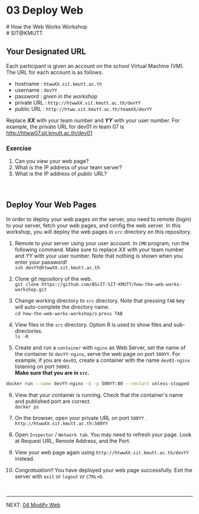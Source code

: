 # 03 Deploy Web
\# How the Web Works Workshop  
\# SIT@KMUTT


## Your Designated URL
Each participant is given an account on the school Virtual Machine (VM). The URL for each account is as follows.  
* hostname : `htwwXX.sit.kmutt.ac.th`  
* username : `devYY`
* password : *given in the workshop*
* private URL : `http://htwwXX.sit.kmutt.ac.th/devYY`  
* public URL : `http://htww.sit.kmutt.ac.th/teamXX/devYY`  

Replace ***XX*** with your team number and ***YY*** with your user number. For example, the private URL for dev01 in team 07 is http://htww07.sit.kmutt.ac.th/dev01  

### Exercise
1. Can you view your web page?
2. What is the IP address of your team server?
3. What is the IP address of *public* URL?
<br><br><br>


## Deploy Your Web Pages
In order to deploy your web pages on the server, you need to remote (login) to your server, fetch your web pages, and config the web server. In this workshop, you will deploy the web pages in `src` directory on this repository.  

1. Remote to your server using your user account. In `CMD` program, run the following command. Make sure to replace _XX_ with your team number and _YY_ with your user number. Note that nothing is shown when you enter your password!   
``ssh devYY@htwwXX.sit.kmutt.ac.th``  

2. Clone git repository of the web.  
`git clone https://github.com/BScIT-SIT-KMUTT/how-the-web-works-workshop.git`  

3. Change working directory to `src` directory. Note that pressing `TAB` key will auto-complete the directory name.   
`cd how-the-web-works-workshop/s` `press TAB`  

4. View files in the `src` directory. Option R is used to show files and sub-directories.   
`ls -R`  

5. Create and run a `container` with `nginx` as Web Server, set the name of the container to `devYY-nginx`, serve the web page on port `500YY`. For example, if you are `dev03`, create a container with the name `dev03-nginx` listening on port `50003`.  
**Make sure that you are in `src`.**  
```bash
docker run --name devYY-nginx -d -p 500YY:80 --restart unless-stopped --mount type=bind,source=.,target=/usr/share/nginx/html nginx:alpine
```

6. View that your container is running. Check that the container's name and published port are correct.  
`docker ps`

7. On the browser, open your private URL on port `500YY` .  
`http://htwwXX.sit.kmutt.ac.th:500YY`

8. Open `Inspector` / `Network tab`. You may need to refresh your page. Look at Request URL, Remote Address, and the Port.

9. View your web page again using `http://htwwXX.sit.kmutt.ac.th/devYY` instead.

10. *Congratuation!!* You have deployed your web page successfully. Exit the server with `exit` or `logout` or `CTRL+D`.  
<br>

---
NEXT: [04 Modify Web](04-modify-web.md)